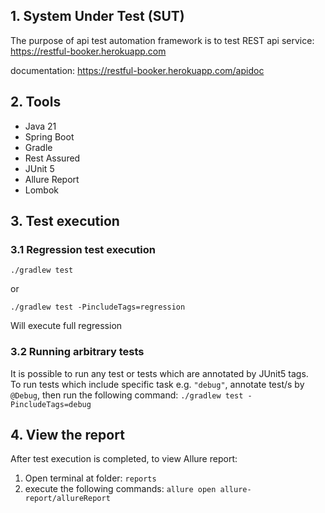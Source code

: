 ## 1. System Under Test (SUT)
The purpose of api test automation framework is to test
REST api service: https://restful-booker.herokuapp.com

documentation: https://restful-booker.herokuapp.com/apidoc

## 2. Tools
- Java 21
- Spring Boot
- Gradle
- Rest Assured
- JUnit 5
- Allure Report
- Lombok

## 3. Test execution

### 3.1 Regression test execution
`./gradlew test`
<br/>

or

`./gradlew test -PincludeTags=regression`

Will execute full regression

### 3.2 Running arbitrary tests
It is possible to run any test or tests which are annotated by JUnit5 tags.
<br/>
To run tests which include specific task e.g. `"debug"`,
annotate test/s by `@Debug`, then run the following command:
`./gradlew test -PincludeTags=debug`
<br/>

## 4. View the report
After test execution is completed, to view Allure report:
1. Open terminal at folder: `reports`
2. execute the following commands:
`allure open allure-report/allureReport`
